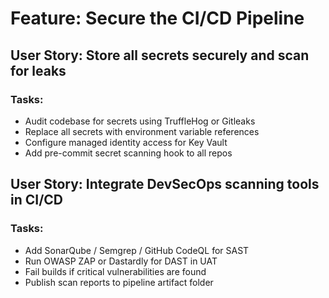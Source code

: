 # Feature: Secure the CI/CD Pipeline

## User Story: Store all secrets securely and scan for leaks

### Tasks:
- Audit codebase for secrets using TruffleHog or Gitleaks
- Replace all secrets with environment variable references
- Configure managed identity access for Key Vault
- Add pre-commit secret scanning hook to all repos

## User Story: Integrate DevSecOps scanning tools in CI/CD

### Tasks:
- Add SonarQube / Semgrep / GitHub CodeQL for SAST
- Run OWASP ZAP or Dastardly for DAST in UAT
- Fail builds if critical vulnerabilities are found
- Publish scan reports to pipeline artifact folder